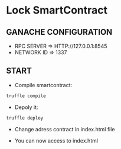 # Lock SmartContract

## GANACHE CONFIGURATION

- RPC SERVER => HTTP://127.0.0.1:8545
- NETWORK ID => 1337

## START

- Compile smartcontract:

```bash
truffle compile
```

- Depoly it:

```bash
truffle deploy
```

- Change adress contract in index.html file

- You can now access to index.html
